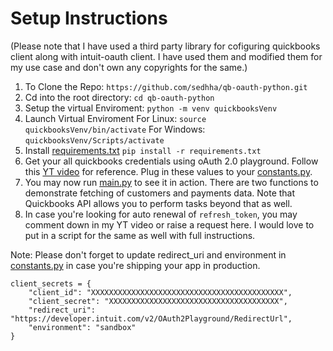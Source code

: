 # Setup Instructions

(Please note that I have used a third party library for cofiguring quickbooks client along with intuit-oauth client. I have used them and modified them for my use case and don't own any copyrights for the same.)

1. To Clone the Repo:
   `https://github.com/sedhha/qb-oauth-python.git`
2. Cd into the root directory:
   `cd qb-oauth-python`
3. Setup the virtual Enviroment:
   `python -m venv quickbooksVenv`
4. Launch Virtual Enviroment
   For Linux:
   `source quickbooksVenv/bin/activate`
   For Windows:
   `quickbooksVenv/Scripts/activate`
5. Install [requirements.txt](requirements.txt)
   `pip install -r requirements.txt`
6. Get your all quickbooks credentials using oAuth 2.0 playground. Follow this [YT video](https://youtu.be/8ZFZhe2HoMY) for reference. Plug in these values to your [constants.py](constants.py).
7. You may now run [main.py](main.py) to see it in action. There are two functions to demonstrate fetching of customers and payments data. Note that Quickbooks API allows you to perform tasks beyond that as well.
8. In case you're looking for auto renewal of `refresh_token`, you may comment down in my YT video or raise a request here. I would love to put in a script for the same as well with full instructions.

Note: Please don't forget to update redirect_uri and environment in [constants.py](constants.py) in case you're shipping your app in production.

```
client_secrets = {
    "client_id": "XXXXXXXXXXXXXXXXXXXXXXXXXXXXXXXXXXXXXXXXXXX",
    "client_secret": "XXXXXXXXXXXXXXXXXXXXXXXXXXXXXXXXXXXXXX",
    "redirect_uri": "https://developer.intuit.com/v2/OAuth2Playground/RedirectUrl",
    "environment": "sandbox"
}
```
